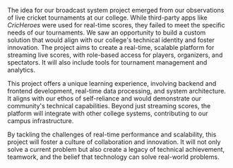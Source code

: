The idea for our broadcast system project emerged from our observations of live cricket tournaments at our college. While third-party apps like _CricHeroes_ were used for real-time scores, they failed to meet the specific needs of our tournaments. We saw an opportunity to build a custom solution that would align with our college's technical identity and foster innovation. The project aims to create a real-time, scalable platform for streaming live scores, with role-based access for players, organizers, and spectators. It will also include tools for tournament management and analytics.

This project offers a unique learning experience, involving backend and frontend development, real-time data processing, and system architecture. It aligns with our ethos of self-reliance and would demonstrate our community's technical capabilities. Beyond just streaming scores, the platform will integrate with other college systems, contributing to our campus infrastructure.

By tackling the challenges of real-time performance and scalability, this project will foster a culture of collaboration and innovation. It will not only solve a current problem but also create a legacy of technical achievement, teamwork, and the belief that technology can solve real-world problems.